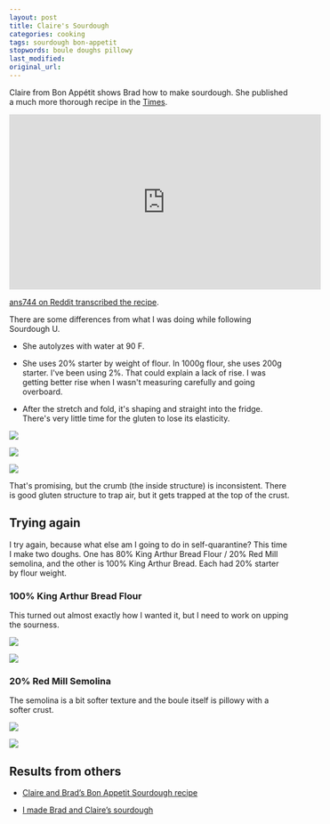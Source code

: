 ```yaml
---
layout: post
title: Claire's Sourdough
categories: cooking
tags: sourdough bon-appetit
stopwords: boule doughs pillowy
last_modified:
original_url:
---
```


Claire from Bon Appétit shows Brad how to make sourdough. She published a much more thorough recipe in the [Times](https://cooking.nytimes.com/guides/59-how-to-make-sourdough-bread).

<!--more-->

<div class="youtube">
<iframe width="560" height="315" src="https://www.youtube.com/embed/oidnwPIeqsI" frameborder="0" allow="accelerometer; autoplay; encrypted-media; gyroscope; picture-in-picture" allowfullscreen></iframe>
</div>

[ans744 on Reddit transcribed the recipe](https://www.reddit.com/r/Sourdough/comments/96a5wb/my_first_shot_its_alive_bon_appetit_recipe/).

There are some differences from what I was doing while following Sourdough U.

* She autolyzes with water at 90 F.

* She uses 20% starter by weight of flour. In 1000g flour, she uses 200g starter. I've been using 2%. That could explain a lack of rise. I was getting better rise when I wasn't measuring carefully and going overboard.

* After the stretch and fold, it's shaping and straight into the fridge. There's very little time for the gluten to lose its elasticity.

![](/images/sourdough/claire/in_oven.jpg)

![](/images/sourdough/claire/on_the_rack.jpg)

![](/images/sourdough/claire/sliced.jpg)

That's promising, but the crumb (the inside structure) is inconsistent. There is good gluten structure to trap air, but it gets trapped at the top of the crust.

## Trying again

I try again, because what else am I going to do in self-quarantine? This time I make two doughs. One has 80% King Arthur Bread Flour / 20% Red Mill semolina, and the other is 100% King Arthur Bread. Each had 20% starter by flour weight.

### 100% King Arthur Bread Flour

This turned out almost exactly how I wanted it, but I need to work on upping the sourness.

![](/images/sourdough/claire/white-flour.jpg)

![](/images/sourdough/claire/white-sliced.jpg)

### 20% Red Mill Semolina

The semolina is a bit softer texture and the boule itself is pillowy with a softer crust.

![](/images/sourdough/claire/semolina.jpg)

![](/images/sourdough/claire/semolina-sliced.jpg)




## Results from others

* [Claire and Brad’s Bon Appetit Sourdough recipe](https://www.reddit.com/r/Breadit/comments/ca83ab/claire_and_brads_bon_appetit_sourdough_recipe/)

* [I made Brad and Claire’s sourdough](https://www.reddit.com/r/bon_appetit/comments/cgdnhb/i_made_brad_and_claires_sourdough/)
